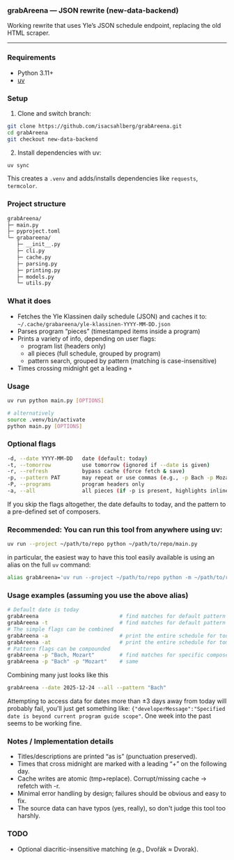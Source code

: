 ### grabAreena — JSON rewrite (new-data-backend)

Working rewrite that uses Yle’s JSON schedule endpoint, replacing the old HTML scraper.

---


### Requirements
- Python 3.11+
- [uv](https://github.com/astral-sh/uv)


### Setup
1) Clone and switch branch:
```bash
git clone https://github.com/isacsahlberg/grabAreena.git
cd grabAreena
git checkout new-data-backend
```
2) Install dependencies with uv:
```bash
uv sync
```
This creates a `.venv` and adds/installs dependencies like `requests`, `termcolor`.


### Project structure
```bash
grabAreena/
├─ main.py
├─ pyproject.toml
└─ grabareena/
   ├─ __init__.py
   ├─ cli.py
   ├─ cache.py
   ├─ parsing.py
   ├─ printing.py
   ├─ models.py
   └─ utils.py
```


### What it does
- Fetches the Yle Klassinen daily schedule (JSON) and caches it to: `~/.cache/grabareena/yle-klassinen-YYYY-MM-DD.json`
- Parses program “pieces” (timestamped items inside a program)
- Prints a variety of info, depending on user flags:
  - program list (headers only)
  - all pieces (full schedule, grouped by program)
  - pattern search, grouped by pattern (matching is case-insensitive)
- Times crossing midnight get a leading `+`


### Usage
```bash
uv run python main.py [OPTIONS]

# alternatively
source .venv/bin/activate
python main.py [OPTIONS]
```


### Optional flags
```bash
-d, --date YYYY-MM-DD   date (default: today)
-t, --tomorrow          use tomorrow (ignored if --date is given)
-r, --refresh           bypass cache (force fetch & save)
-p, --pattern PAT       may repeat or use commas (e.g., -p Bach -p Mozart  or  -p "Bach, Mozart")
-P, --programs          program headers only
-a, --all               all pieces (if -p is present, highlights inline)
```
If you skip the flags altogether, the date defaults to today, and the pattern to a pre-defined set of composers.


### Recommended: You can run this tool from anywhere using uv:
```bash
uv run --project ~/path/to/repo python ~/path/to/repo/main.py
```
in particular, the easiest way to have this tool easily available is using an alias on the full `uv` command:
```bash
alias grabAreena='uv run --project ~/path/to/repo python -m ~/path/to/repo/main.py'
```


### Usage examples (assuming you use the above alias)
```bash
# Default date is today
grabAreena                          # find matches for default pattern arguments, today
grabAreena -t                       # find matches for default pattern arguments, tomorrow
# The simple flags can be combined
grabAreena -a                       # print the entire schedule for today
grabAreena -at                      # print the entire schedule for tomorrow
# Pattern flags can be compounded
grabAreena -p "Bach, Mozart"        # find matches for specific composers (or any program substrings)
grabAreena -p "Bach" -p "Mozart"    # same
```
Combining many just looks like this
```bash
grabAreena --date 2025-12-24 --all --pattern "Bach"
```
Attempting to access data for dates more than ±3 days away from today will probably fail, you'll just get something like: `{"developerMessage":"Specified date is beyond current program guide scope"`. One week into the past seems to be working fine.


### Notes / Implementation details
- Titles/descriptions are printed “as is” (punctuation preserved).
- Times that cross midnight are marked with a leading “+” on the following day.
- Cache writes are atomic (tmp+replace). Corrupt/missing cache -> refetch with -r.
- Minimal error handling by design; failures should be obvious and easy to fix.
- The source data can have typos (yes, really), so don't judge this tool too harshly.


### TODO
- Optional diacritic-insensitive matching (e.g., Dvořák ≈ Dvorak).
